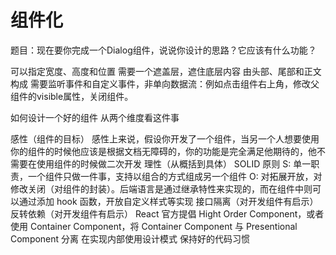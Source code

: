 # 组件化

题目：现在要你完成一个Dialog组件，说说你设计的思路？它应该有什么功能？


可以指定宽度、高度和位置
需要一个遮盖层，遮住底层内容
由头部、尾部和正文构成
需要监听事件和自定义事件，非单向数据流：例如点击组件右上角，修改父组件的visible属性，关闭组件。

如何设计一个好的组件
从两个维度看这件事

感性（组件的目标） 感性上来说，假设你开发了一个组件，当另一个人想要使用你的组件的时候他应该是根据文档无障碍的，你的功能是完全满足他期待的，他不需要在使用组件的时候做二次开发
理性（从概括到具体）
SOLID 原则
S: 单一职责，一个组件只做一件事，支持以组合的方式组成另一个组件
O: 对拓展开放，对修改关闭（对组件的封装）。后端语言是通过继承特性来实现的，而在组件中则可以通过添加 hook 函数，开放自定义样式等实现
接口隔离（对开发组件有启示）
反转依赖（对开发组件有启示）
React 官方提倡 Hight Order Component，或者使用 Container Component，将 Container Component 与 Presentional Component 分离
在实现内部使用设计模式
保持好的代码习惯
